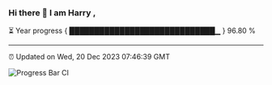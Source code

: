 ### Hi there 👋 I am Harry , 

⏳ Year progress { █████████████████████████████▁ } 96.80 %

---

⏰ Updated on Wed, 20 Dec 2023 07:46:39 GMT

![Progress Bar CI](https://github.com/duykhang68/duykhang68/workflows/Progress%20Bar%20CI/badge.svg)
